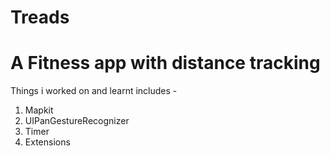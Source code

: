 # Treads
# A Fitness app with distance tracking
Things i worked on and learnt includes -
1. Mapkit
2. UIPanGestureRecognizer
3. Timer
4. Extensions
